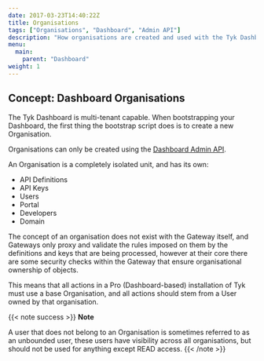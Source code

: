 ```yaml
---
date: 2017-03-23T14:40:22Z
title: Organisations
tags: ["Organisations", "Dashboard", "Admin API"]
description: "How organisations are created and used with the Tyk Dashboard"
menu:
  main:
    parent: "Dashboard"
weight: 1 
---
```


## Concept: Dashboard Organisations

The Tyk Dashboard is multi-tenant capable. When bootstrapping your Dashboard, the first thing the bootstrap script does is to create a new Organisation.

Organisations can only be created using the [Dashboard Admin API](/docs/tyk-apis/tyk-dashboard-admin-api/organisations/).

An Organisation is a completely isolated unit, and has its own:

* API Definitions
* API Keys
* Users
* Portal
* Developers
* Domain

The concept of an organisation does not exist with the Gateway itself, and Gateways only proxy and validate the rules imposed on them by the definitions and keys that are being processed, however at their core there are some security checks within the Gateway that ensure organisational ownership of objects.

This means that all actions in a Pro (Dashboard-based) installation of Tyk must use a base Organisation, and all actions should stem from a User owned by that organisation.

{{< note success >}}
**Note**  

A user that does not belong to an Organisation is sometimes referred to as an unbounded user, these users have visibility across all organisations, but should not be used for anything except READ access.
{{< /note >}}

